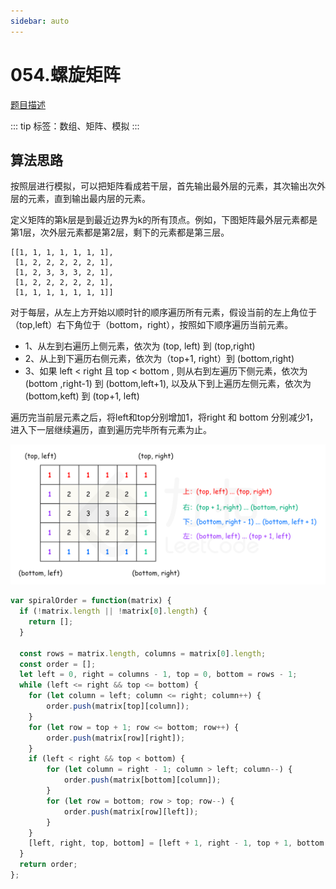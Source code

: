 ```yaml
---
sidebar: auto
---
```


# 054.螺旋矩阵
[题目描述](https://leetcode.cn/problems/spiral-matrix/)

::: tip
标签：数组、矩阵、模拟
:::

## 算法思路

按照层进行模拟，可以把矩阵看成若干层，首先输出最外层的元素，其次输出次外层的元素，直到输出最内层的元素。

定义矩阵的第k层是到最近边界为k的所有顶点。例如，下图矩阵最外层元素都是第1层，次外层元素都是第2层，剩下的元素都是第三层。

```
[[1, 1, 1, 1, 1, 1, 1],
 [1, 2, 2, 2, 2, 2, 1],
 [1, 2, 3, 3, 3, 2, 1],
 [1, 2, 2, 2, 2, 2, 1],
 [1, 1, 1, 1, 1, 1, 1]]
```

对于每层，从左上方开始以顺时针的顺序遍历所有元素，假设当前的左上角位于（top,left）右下角位于（bottom，right），按照如下顺序遍历当前元素。

- 1、从左到右遍历上侧元素，依次为 (top, left) 到 (top,right)
- 2、从上到下遍历右侧元素，依次为（top+1, right）到 (bottom,right)
- 3、如果 left < right 且 top  < bottom ,  则从右到左遍历下侧元素，依次为 (bottom ,right-1) 到 (bottom,left+1), 以及从下到上遍历左侧元素，依次为 (bottom,keft) 到 (top+1, left)


遍历完当前层元素之后，将left和top分别增加1，将right 和 bottom 分别减少1，进入下一层继续遍历，直到遍历完毕所有元素为止。

![遍历顺序](../../images/leetcode/54/01.png)

```js
var spiralOrder = function(matrix) {
  if (!matrix.length || !matrix[0].length) {
    return [];
  }

  const rows = matrix.length, columns = matrix[0].length;
  const order = [];
  let left = 0, right = columns - 1, top = 0, bottom = rows - 1;
  while (left <= right && top <= bottom) {
    for (let column = left; column <= right; column++) {
        order.push(matrix[top][column]);
    }
    for (let row = top + 1; row <= bottom; row++) {
        order.push(matrix[row][right]);
    }
    if (left < right && top < bottom) {
        for (let column = right - 1; column > left; column--) {
            order.push(matrix[bottom][column]);
        }
        for (let row = bottom; row > top; row--) {
            order.push(matrix[row][left]);
        }
    }
    [left, right, top, bottom] = [left + 1, right - 1, top + 1, bottom - 1];
  }
  return order;
};
```



